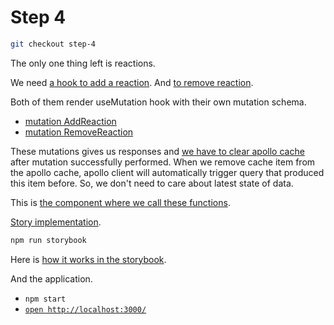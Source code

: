 # Step 4

```sh
git checkout step-4
```

The only one thing left is reactions.

We need [a hook to add a reaction](https://github.com/boonya/backendless-apollo-client/blob/step-4/src/providers/AddReaction/useAddReaction.js). And [to remove reaction](https://github.com/boonya/backendless-apollo-client/blob/step-4/src/providers/RemoveReaction/useRemoveReaction.js).

Both of them render useMutation hook with their own mutation schema.

- [mutation AddReaction](https://github.com/boonya/backendless-apollo-client/blob/step-4/src/providers/AddReaction/AddReaction.gql)
- [mutation RemoveReaction](https://github.com/boonya/backendless-apollo-client/blob/step-4/src/providers/RemoveReaction/RemoveReaction.gql)

These mutations gives us responses and [we have to clear apollo cache](https://github.com/boonya/backendless-apollo-client/blob/step-4/src/providers/AddReaction/useAddReaction.js#L23) after mutation successfully performed. When we remove cache item from the apollo cache, apollo client will automatically trigger query that produced this item before. So, we don't need to care about latest state of data.

This is [the component where we call these functions](https://github.com/boonya/backendless-apollo-client/blob/step-4/src/components/Reactions/index.js).

[Story implementation](https://github.com/boonya/backendless-apollo-client/blob/step-4/src/components/IssueDetails/index.stories.js#L13).

```sh
npm run storybook
```

Here is [how it works in the storybook](https://refs-tags-step-4--6419a8385ed98e10f7c94189.chromatic.com/?path=/story/modules-issue--fullfilled).

And the application.

- `npm start`
- [`open http://localhost:3000/`](http://localhost:3000/)
